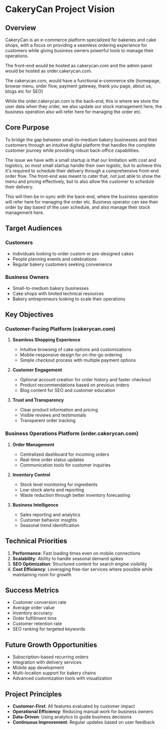 # CakeryCan Project Vision

## Overview
CakeryCan is an e-commerce platform specialized for bakeries and cake shops, with a focus on providing a seamless ordering experience for customers while giving business owners powerful tools to manage their operations.

The front-end would be hosted as cakerycan.com and the admin panel would be hosted as order.cakerycan.com.

The cakerycan.com, would have a functional e-commerce site (homepage, browse menu, order flow, payment gateway, thank you page, about us, blogs etc for SEO)

While the order.cakerycan.com is the back-end, this is where we store the user data when they order, we also update our stock management here, the business operation also will refer here for managing the order etc. 

## Core Purpose
To bridge the gap between small-to-medium bakery businesses and their customers through an intuitive digital platform that handles the complete customer journey while providing robust back-office capabilities.

The issue we have with a small startup is that our limitation with cost and logistics, so most small startup handle their own logistic, but to achieve this it's required to schedule their delivery through a comprehensive front-end order flow. The front-end was meant to cater that, not just able to show the menu and pricing effectively, but to also allow the customer to schedule their delivery.

This will then be in-sync with the back-end, where the business operation will refer here for managing the order etc. Business operator can see their order by day based of the user schedule, and also manage their stock management here.

## Target Audiences

### Customers
- Individuals looking to order custom or pre-designed cakes
- People planning events and celebrations
- Regular bakery customers seeking convenience

### Business Owners
- Small-to-medium bakery businesses
- Cake shops with limited technical resources
- Bakery entrepreneurs looking to scale their operations

## Key Objectives

### Customer-Facing Platform (cakerycan.com)
1. **Seamless Shopping Experience**
   - Intuitive browsing of cake options and customizations
   - Mobile-responsive design for on-the-go ordering
   - Simple checkout process with multiple payment options

2. **Customer Engagement**
   - Optional account creation for order history and faster checkout
   - Product recommendations based on previous orders
   - Blog content for SEO and customer education

3. **Trust and Transparency**
   - Clear product information and pricing
   - Visible reviews and testimonials
   - Transparent order tracking

### Business Operations Platform (order.cakerycan.com)
1. **Order Management**
   - Centralized dashboard for incoming orders
   - Real-time order status updates
   - Communication tools for customer inquiries

2. **Inventory Control**
   - Stock level monitoring for ingredients
   - Low-stock alerts and reporting
   - Waste reduction through better inventory forecasting

3. **Business Intelligence**
   - Sales reporting and analytics
   - Customer behavior insights
   - Seasonal trend identification

## Technical Priorities
1. **Performance**: Fast loading times even on mobile connections
2. **Scalability**: Ability to handle seasonal demand spikes
3. **SEO Optimization**: Structured content for search engine visibility
4. **Cost Efficiency**: Leveraging free-tier services where possible while maintaining room for growth

## Success Metrics
- Customer conversion rate
- Average order value
- Inventory accuracy
- Order fulfillment time
- Customer retention rate
- SEO ranking for targeted keywords

## Future Growth Opportunities
- Subscription-based recurring orders
- Integration with delivery services
- Mobile app development
- Multi-location support for bakery chains
- Advanced customization tools with visualization

## Project Principles
- **Customer-First**: All features evaluated by customer impact
- **Operational Efficiency**: Reducing manual work for business owners
- **Data-Driven**: Using analytics to guide business decisions
- **Continuous Improvement**: Regular updates based on user feedback
